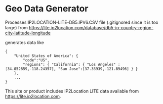 # Geo Data Generator

Processes IP2LOCATION-LITE-DB5.IPV6.CSV file (.gitignored since it is too large) from https://lite.ip2location.com/database/db5-ip-country-region-city-latitude-longitude

generates data like

```
{
    "United States of America": {
        "code":"US",
        "regions": { "California": { "Los Angeles" :[34.052859,-118.24357], "San Jose":[37.33939,-121.89496] } }
    },
    ...
}
```

This site or product includes IP2Location LITE data available from <a href="https://lite.ip2location.com">https://lite.ip2location.com</a>.

